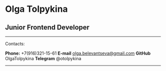 # Olga Tolpykina
## Junior Frontend Developer

***

Contacts:

**Phone:** +7(916)321-15-61
**E-mail** olga.belevantseva@gmail.com
**GitHub** OlgaTolpykina
**Telegram** @otolpykina

***
